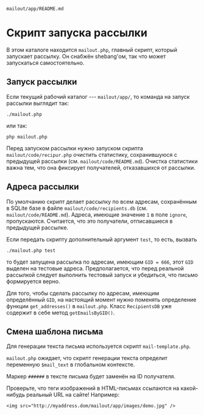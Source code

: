     mailout/app/README.md

Скрипт запуска рассылки
=======================

В этом каталоге находится `mailout.php`, главный скрипт, который запускает 
рассылку.
Он снабжён shebang'ом, так что может запускаться самостоятельно.

Запуск рассылки
---------------

Если текущий рабочий каталог --- `mailout/app/`, то команда на запуск рассылки 
выглядит так:
    
    ./mailout.php

или так:

    php mailout.php

Перед запуском рассылки нужно запуском скрипта `mailout/code/recipur.php` 
очистить статистику, сохранившуюся с предыдущей рассылки 
(см. `mailout/code/README.md`).
Очистка статистики важна тем, что она фиксирует получателей, отказавшихся от
рассылки.

Адреса рассылки
---------------

По умолчанию скрипт делает рассылку по всем адресам, сохранённым 
в SQLite базе в файле `mailout/code/recipients.db` 
(см. `mailout/code/README.md`).
Адреса, имеющие значение `1` в поле `ignore`, пропускаются. Считается, что это
получатели, отписавшиеся в предыдущей рассылке.

Если передать скрипту дополнительный аргумент `test`, то есть, вызвать
    
    ./mailout.php test

то будет запущена рассылка по адресам, имеющим `GID = 666`, этот `GID` выделен
на тестовые адреса.
Предполагается, что перед реальной рассылкой следует выполнить тестовый запуск
и убедиться, что письмо формируется верно.

Для того, чтобы сделать рассылку по адресам, имеющим определённый `GID`, 
на настоящий момент нужно поменять определение функции `get_addresses()` 
в `mailout.php`. 
Класс `RecipientsDB` уже содержит в себе метод `getEmailsByGID()`.

Смена шаблона письма
--------------------

Для генерации текста письма используется скрипт `mail-template.php`. 

`mailout.php` ожидает, что скрипт генерации текста определит переменную 
`$mail_text` в глобальном контексте. 

Маркер `######` в тексте письма будет заменён на ID получателя.

Проверьте, что теги изображений в HTML-письмах ссылаются на какой-нибудь реальный URL на сайте! Например:

    <img src="http://myaddress.dom/mailout/app/images/demo.jpg" />



